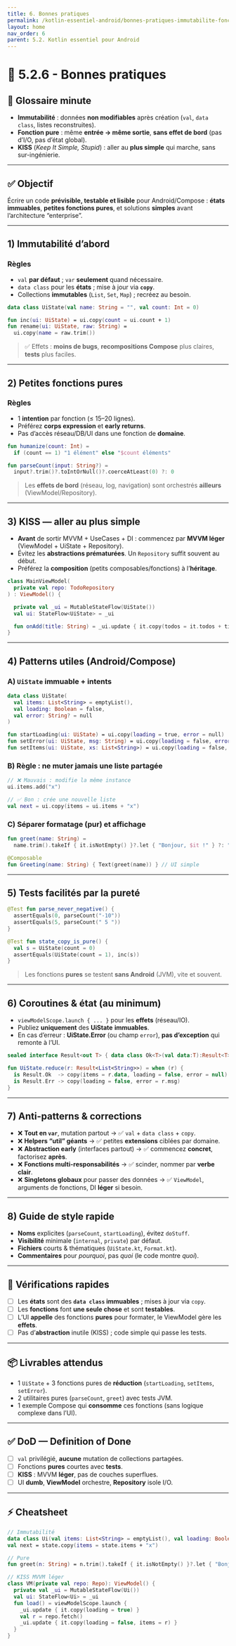 ```yaml
---
title: 6. Bonnes pratiques
permalink: /kotlin-essentiel-android/bonnes-pratiques-immutabilite-fonctions-pures-kiss/
layout: home
nav_order: 6
parent: 5.2. Kotlin essentiel pour Android
---
```


# 📘 5.2.6 - Bonnes pratiques

## 📒 Glossaire minute
- **Immutabilité** : données **non modifiables** après création (`val`, `data class`, listes reconstruites).
- **Fonction pure** : même **entrée → même sortie**, **sans effet de bord** (pas d’I/O, pas d’état global).
- **KISS** (*Keep It Simple, Stupid*) : aller au **plus simple** qui marche, sans sur-ingénierie.

---

## ✅ Objectif
Écrire un code **prévisible, testable et lisible** pour Android/Compose : **états immuables**, **petites fonctions pures**, et solutions **simples** avant l’architecture “enterprise”.

---

## 1) Immutabilité d’abord

### Règles
- `val` **par défaut** ; `var` **seulement** quand nécessaire.
- `data class` pour les **états** ; mise à jour via **`copy`**.
- Collections **immutables** (`List`, `Set`, `Map`) ; recréez au besoin.

```kotlin
data class UiState(val name: String = "", val count: Int = 0)

fun inc(ui: UiState) = ui.copy(count = ui.count + 1)
fun rename(ui: UiState, raw: String) =
  ui.copy(name = raw.trim())
````

> ✅ Effets : **moins de bugs**, **recompositions Compose** plus claires, **tests** plus faciles.

---

## 2) Petites fonctions **pures**

### Règles

* 1 **intention** par fonction (≤ 15–20 lignes).
* Préférez **corps expression** et **early returns**.
* Pas d’accès réseau/DB/UI dans une fonction de **domaine**.

```kotlin
fun humanize(count: Int) =
  if (count == 1) "1 élément" else "$count éléments"

fun parseCount(input: String?) =
  input?.trim()?.toIntOrNull()?.coerceAtLeast(0) ?: 0
```

> Les **effets de bord** (réseau, log, navigation) sont orchestrés **ailleurs** (ViewModel/Repository).

---

## 3) KISS — aller au plus simple

* **Avant** de sortir MVVM + UseCases + DI : commencez par **MVVM léger** (ViewModel + UiState + Repository).
* Évitez les **abstractions prématurées**. Un `Repository` suffit souvent au début.
* Préférez la **composition** (petits composables/fonctions) à l’**héritage**.

```kotlin
class MainViewModel(
  private val repo: TodoRepository
) : ViewModel() {

  private val _ui = MutableStateFlow(UiState())
  val ui: StateFlow<UiState> = _ui

  fun onAdd(title: String) = _ui.update { it.copy(todos = it.todos + title) }
}
```

---

## 4) Patterns utiles (Android/Compose)

### A) `UiState` immuable + intents

```kotlin
data class UiState(
  val items: List<String> = emptyList(),
  val loading: Boolean = false,
  val error: String? = null
)

fun startLoading(ui: UiState) = ui.copy(loading = true, error = null)
fun setError(ui: UiState, msg: String) = ui.copy(loading = false, error = msg)
fun setItems(ui: UiState, xs: List<String>) = ui.copy(loading = false, items = xs)
```

### B) Règle : **ne muter jamais** une liste partagée

```kotlin
// ❌ Mauvais : modifie la même instance
ui.items.add("x")

// ✅ Bon : crée une nouvelle liste
val next = ui.copy(items = ui.items + "x")
```

### C) Séparer **formatage** (pur) et **affichage**

```kotlin
fun greet(name: String) =
  name.trim().takeIf { it.isNotEmpty() }?.let { "Bonjour, $it !" } ?: ""

@Composable
fun Greeting(name: String) { Text(greet(name)) } // UI simple
```

---

## 5) Tests facilités par la pureté

```kotlin
@Test fun parse_never_negative() {
  assertEquals(0, parseCount("-10"))
  assertEquals(5, parseCount(" 5 "))
}

@Test fun state_copy_is_pure() {
  val s = UiState(count = 0)
  assertEquals(UiState(count = 1), inc(s))
}
```

> Les fonctions **pures** se testent **sans Android** (JVM), vite et souvent.

---

## 6) Coroutines & état (au minimum)

* `viewModelScope.launch { ... }` pour les **effets** (réseau/IO).
* Publiez **uniquement** des **UiState** **immuables**.
* En cas d’erreur : **UiState.Error** (ou champ `error`), **pas d’exception** qui remonte à l’UI.

```kotlin
sealed interface Result<out T> { data class Ok<T>(val data:T):Result<T>; data class Err(val msg:String):Result<Nothing> }

fun UiState.reduce(r: Result<List<String>>) = when (r) {
  is Result.Ok  -> copy(items = r.data, loading = false, error = null)
  is Result.Err -> copy(loading = false, error = r.msg)
}
```

---

## 7) Anti-patterns & corrections

* ❌ **Tout en `var`**, mutation partout → ✅ `val` + `data class` + `copy`.
* ❌ **Helpers “util” géants** → ✅ petites **extensions** ciblées par domaine.
* ❌ **Abstraction early** (interfaces partout) → ✅ commencez **concret**, factorisez **après**.
* ❌ **Fonctions multi-responsabilités** → ✅ scinder, nommer par **verbe clair**.
* ❌ **Singletons globaux** pour passer des données → ✅ `ViewModel`, arguments de fonctions, DI **léger** si besoin.

---

## 8) Guide de style rapide

* **Noms** explicites (`parseCount`, `startLoading`), évitez `doStuff`.
* **Visibilité** minimale (`internal`, `private`) par défaut.
* **Fichiers** courts & thématiques (`UiState.kt`, `Format.kt`).
* **Commentaires** pour *pourquoi*, pas *quoi* (le code montre *quoi*).

---

## 🧪 Vérifications rapides

* [ ] Les **états** sont des **`data class` immuables** ; mises à jour via `copy`.
* [ ] Les **fonctions** font **une seule chose** et sont **testables**.
* [ ] L’UI **appelle** des fonctions **pures** pour formater, le ViewModel gère les **effets**.
* [ ] Pas d’**abstraction** inutile (KISS) ; code simple qui passe les tests.

---

## 📦 Livrables attendus

* 1 `UiState` + 3 fonctions pures de **réduction** (`startLoading`, `setItems`, `setError`).
* 2 utilitaires pures (`parseCount`, `greet`) avec tests JVM.
* 1 exemple Compose qui **consomme** ces fonctions (sans logique complexe dans l’UI).

---

## ✅ DoD — Definition of Done

* [ ] `val` privilégié, **aucune** mutation de collections partagées.
* [ ] Fonctions **pures** courtes avec **tests**.
* [ ] **KISS** : MVVM **léger**, pas de couches superflues.
* [ ] UI **dumb**, **ViewModel** orchestre, **Repository** isole I/O.

---

## ⚡ Cheatsheet

```kotlin
// Immutabilité
data class Ui(val items: List<String> = emptyList(), val loading: Boolean = false)
val next = state.copy(items = state.items + "x")

// Pure
fun greet(n: String) = n.trim().takeIf { it.isNotEmpty() }?.let { "Bonjour, $it !" } ?: ""

// KISS MVVM léger
class VM(private val repo: Repo): ViewModel() {
  private val _ui = MutableStateFlow(Ui())
  val ui: StateFlow<Ui> = _ui
  fun load() = viewModelScope.launch {
    _ui.update { it.copy(loading = true) }
    val r = repo.fetch()
    _ui.update { it.copy(loading = false, items = r) }
  }
}
```

